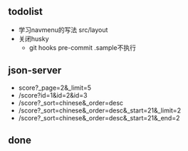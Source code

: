 ## todolist
+ 学习navmenu的写法 src/layout
+ 关闭husky
  + git hooks  pre-commit  .sample不执行



## json-server
+ score?_page=2&_limit=5
+ /score?id=1&id=2&id=3
+ /score?_sort=chinese&_order=desc
+ /score?_sort=chinese&_order=desc&_start=21&_limit=2
+ /score?_sort=chinese&_order=desc&_start=21&_end=2


## done
